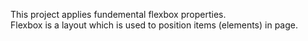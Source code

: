 This project applies fundemental flexbox properties. <br>
Flexbox is a layout which is used to position items (elements) in page.
